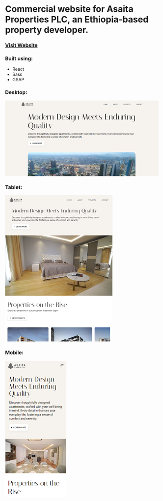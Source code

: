 # Commercial website for Asaita Properties PLC, an Ethiopia-based property developer.

### [Visit Website](https://asaitaproperties.com)

### Built using:
- React
- Sass 
- GSAP

### Desktop:
<img src="https://github.com/dagm1425/commercial-project/blob/main/desktop.png" alt="Desktop" width="500">

### Tablet:
<img src="https://github.com/dagm1425/commercial-project/blob/main/tablet.png" alt="Desktop" width="350">

### Mobile:
<img src="https://github.com/dagm1425/commercial-project/blob/main/mobile.png" alt="Desktop" width="200">


